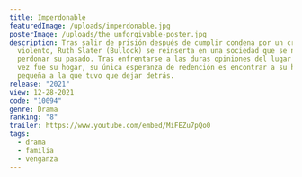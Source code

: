 ```yaml
---
title: Imperdonable
featuredImage: /uploads/imperdonable.jpg
posterImage: /uploads/the_unforgivable-poster.jpg
description: Tras salir de prisión después de cumplir condena por un crimen
  violento, Ruth Slater (Bullock) se reinserta en una sociedad que se niega a
  perdonar su pasado. Tras enfrentarse a las duras opiniones del lugar que una
  vez fue su hogar, su única esperanza de redención es encontrar a su hermana
  pequeña a la que tuvo que dejar detrás.
release: "2021"
view: 12-28-2021
code: "10094"
genre: Drama
ranking: "8"
trailer: https://www.youtube.com/embed/MiFEZu7pQo0
tags:
  - drama
  - familia
  - venganza
---
```

